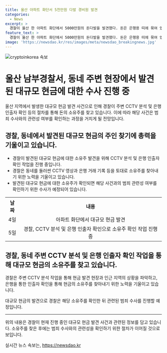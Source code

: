 ```yaml
---
title: 울산 아파트 화단서 5천만원 다발 경비원 발견
categories:
  - News
excerpt: >
  경찰이 울산 한 아파트 화단에서 5000만원의 돈다발을 발견했다. 돈은 은행용 띠에 묶여 있었고, 주인을 찾기 위해 CCTV 분석과 인출자 확인을 진행 중이다. 만약 돈 소유자를 찾으면 범죄 관련성을 조사할 예정이다. (요약문)
feature_text: >
  경찰이 울산 한 아파트 화단에서 5000만원의 돈다발을 발견했다. 돈은 은행용 띠에 묶여 있었고, 주인을 찾기 위해 CCTV 분석과 인출자 확인을 진행 중이다. 만약 돈 소유자를 찾으면 범죄 관련성을 조사할 예정이다. (요약문)
image: 'https://newsdao.kr/res/images/meta/newsdao_breakingnews.jpg'
---
```


<p><img src="https://newsdao.kr/res/images/meta/newsdao_breakingnews.jpg" alt="cryptoinkorea 속보" /></p>

<h1>울산 남부경찰서, 동네 주변 현장에서 발견된 대규모 현금에 대한 수사 진행 중</h1>

<p data-ke-size="size16">울산 지역에서 발생한 대규모 현금 발견 사건으로 인해 경찰이 주변 CCTV 분석 및 은행 인출자 확인 등의 절차를 통해 돈의 소유주를 찾고 있습니다. 이에 따라 해당 사건은 범죄 수사와의 관련성 여부를 확인하는 과정을 거치게 될 전망입니다.</p>

<h2 data-ke-size="size26">경찰, 동네에서 발견된 대규모 현금의 주인 찾기에 총력을 기울이고 있습니다.</h2>

<ul>
  <li>경찰이 발견된 대규모 현금에 대한 소유주 발견을 위해 CCTV 분석 및 은행 인출자 확인 작업을 진행 중입니다.</li>
  <li>경찰은 동네를 둘러싼 CCTV 영상과 은행 거래 기록 등을 토대로 소유주를 찾아내기 위한 노력을 기울이고 있습니다.</li>
  <li>발견된 대규모 현금에 대한 소유주가 확인되면 해당 사건과의 범죄 관련성 여부를 확인하기 위한 수사가 예정되어 있습니다.</li>
</ul>

<table>
  <tr>
    <th style="text-align: center;">날짜</th>
    <th style="text-align: center;">내용</th>
  </tr>
  <tr>
    <td style="text-align: center;">4일</td>
    <td style="text-align: center;">아파트 화단에서 대규모 현금 발견</td>
  </tr>
  <tr>
    <td style="text-align: center;">5일</td>
    <td style="text-align: center;">경찰, CCTV 분석 및 은행 인출자 확인으로 소유주 확인 작업 진행 중</td>
  </tr>
</table>

<h2 data-ke-size="size26">경찰, 동네 주변 CCTV 분석 및 은행 인출자 확인 작업을 통해 대규모 현금의 소유주를 찾고 있습니다.</h2>

<p data-ke-size="size16">경찰은 주변 CCTV 분석 작업을 통해 현금 발견 현장과 인근 지역의 상황을 파악하고, 은행을 통한 인출자 확인을 통해 현금의 소유주를 찾아내기 위한 노력을 기울이고 있습니다.</p>

<p data-ke-size="size16">대규모 현금의 발견으로 경찰은 해당 소유주를 확인한 뒤 관련된 범죄 수사를 진행할 예정입니다.</p>

<hr>

<p data-ke-size="size16">위의 내용은 경찰이 현재 진행 중인 대규모 현금 발견 사건과 관련된 정보를 담고 있습니다. 소유주를 찾은 후에는 범죄 수사와의 관련성을 확인하기 위한 절차가 이어질 것으로 보입니다.</p>
실시간 뉴스 속보는, <a href="https://newsdao.kr" rel="dofollow">https://newsdao.kr</a>


